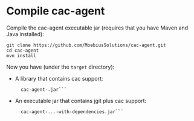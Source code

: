 Compile cac-agent
================

Compile the cac-agent executable jar (requires that you have Maven and Java installed):

	git clone https://github.com/MoebiusSolutions/cac-agent.git
	cd cac-agent
	mvn install

Now you have (under the ```target``` directory):

* A library that contains cac support:

		cac-agent-.jar```

* An executable jar that contains jgit plus cac support:

		cac-agent-...-with-dependencies.jar```
